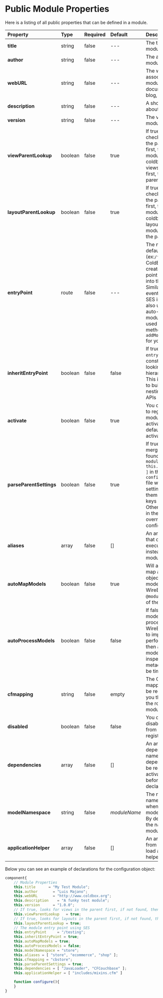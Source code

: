 # Public Module Properties

Here is a listing of all public properties that can be defined in a module.

| Property | Type | Required | Default | Description |
| :--- | :--- | :--- | :--- | :--- |
| **title** | string | false | --- | The title of the module |
| **author** | string | false | --- | The author of the module |
| **webURL** | string | false | --- | The web URL associated with this module. Maybe for documentation, blog, links, etc. |
| **description** | string | false | --- | A short description about the module |
| **version** | string | false | --- | The version of the module |
| **viewParentLookup** | boolean | false | true | If true, coldbox checks for views in the parent overrides first, then in the module. If false, coldbox checks for views in the module first, then the parent. |
| **layoutParentLookup** | boolean | false | true | If true, coldbox checks for layouts in the parent overrides first, then in the module. If false, coldbox checks for layouts in the module first, then the parent. |
| **entryPoint** | route | false | --- | The module's  default route \(ex:`/forgebox`\) that ColdBox will use to create an entry point pattern link into the module. Similar to the default event setting. The SES interceptor will also use this to auto-register the module's routes if used by calling the method `addModuleRoutes()` for you. |
| **inheritEntryPoint** | boolean | false | false | If true, then the `entrypoint` will be constructed by looking at its parent hierarchy chain.  This is a great way to build automated nesting schemas for APIs |
| **activate** | boolean | false | true | You can tell ColdBox to register the module but NOT to activate it. By default, all modules activate. |
| **parseParentSettings** | boolean | false | true | If true, ColdBox will merge any settings found in `moduleSettings[ this.modelNamespace ]` in the `config/ColdBox.cfc` file with the module settings, overriding them where the keys are the same.  Otherwise, settings in the module will override the parent configuration. |
| **aliases** | array | false | \[\] | An array of names that can be used to execute the module instead of only the module folder name |
| **autoMapModels** | boolean | false | true | Will automatically map all model objects under the models folder in WireBox using `@modulename` as part of the alias. |
| **autoProcessModels** | boolean | false | false | If false, then all models will not be processed by WireBox metadata to improve performance.  If true, then all object models will be inspected for metadata which can be time consuming. |
| **cfmapping** | string | false | empty | The ColdFusion mapping that should be registered for you that points to the root of the module. |
| **disabled** | boolean | false | false | You can manually disable a module from loading and registering |
| **dependencies** | array | false | \[\] | An array of dependent module names. All dependencies will be registered and activated FIRST before the module declaring them. |
| **modelNamespace** | string | false | _moduleName_ | The name of the namespace to use when registering models in WireBox. By default it uses the name of the module. |
| **applicationHelper** | array | false | \[\] | An array of files from the module to load as application helper UDF mixins |

Below you can see an example of declarations for the configuration object:

```javascript
component{
    // Module Properties
    this.title      = "My Test Module";
    this.author       = "Luis Majano";
    this.webURL       = "http://www.coldbox.org";
    this.description    = "A funky test module";
    this.version      = "1.0.0";
    // If true, looks for views in the parent first, if not found, then in the module. Else vice-versa
    this.viewParentLookup   = true;
    // If true, looks for layouts in the parent first, if not found, then in module. Else vice-versa
    this.layoutParentLookup = true;
    // The module entry point using SES
    this.entryPoint     = "/testing";
    this.inheritEntryPoint = true;
    this.autoMapModels = true;
    this.autoProcessModels = false;
    this.modelNamespace = "store";
    this.aliases = [ "store", "ecommerce", "shop" ];
    this.cfmapping = "cbstore";
    this.parseParentSettings = true;
    this.dependencies = [ "JavaLoader", "CFCouchbase" ];
    this.applicationHelper = [ "includes/mixins.cfm" ]

    function configure(){
    }
}
```

